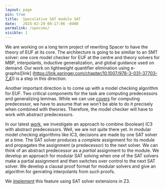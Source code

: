 ```yaml
---
layout: page
pin: true
title:  Speculative SAT modulo SAT
date:   2024-02-29 00:17:06 -0400
permalink: /specsms/
visible: 1
---
```

We are working on a long term project of rewriting Spacer to have the theory of EUF at its core. The architecture is going to be similiar to an SMT solver: one core model checker for EUF at the centre and theory solvers for MBP, interpolants, inductive generalization, and global guidance used on demand. Our work on lightweight quantifier elimination using e-graphs([link] (https://link.springer.com/chapter/10.1007/978-3-031-37703-7_4)) is a step in this direction.

Another important direction is to come up with a model checking algorithm for EUF. Two critical components for the task are computing predecessors and generalizing lemmas. While we can use [covers](https://link.springer.com/chapter/10.1007/978-3-540-78739-6_16) for computing predecessor, we have to assume that we won't be able to do it precisely when combined with theories. Therefore, the model checker will have to work with abstract predecessors. 

In our latest [work](https://arxiv.org/abs/2306.17765), we investigate an approach to combine (boolean) IC3 with abstract predecessors. Well, we are not quite there yet. In modular model checking algorithms like IC3, decisions are made by one SAT solver at a time. The SAT solver produces a *complete* assignment for its module and propagates the assignment  (a predecessor) to the next solver. We can think of an abstract predecessor as a *partial* assignment to the module. We develop an approach for modular SAT solving when one of the SAT solvers make a partial assignment and then switches over control to the next SAT solver. We develop a clausal proof format for modular solvers and give an algorithm for genrating interpolants from such proofs.

We [implement](https://github.com/hgvk94/z3/tree/tacas24submission) this feature using SAT solver extensions in Z3.

